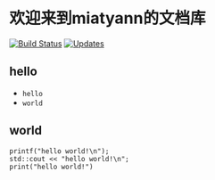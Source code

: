 # 欢迎来到miatyann的文档库

[![Build Status](https://travis-ci.org/miatyann/miatyann.github.io.svg?branch=gh_pages)](https://travis-ci.org/miatyann/miatyann.github.io)
[![Updates](https://pyup.io/repos/github/robotuts/robotuts.github.io/shield.svg)](https://pyup.io/repos/github/miatyann/miatyann.github.io/)

## hello

* `hello`
* `world`

## world

    printf("hello world!\n");
    std::cout << "hello world!\n";
    print("hello world!")
